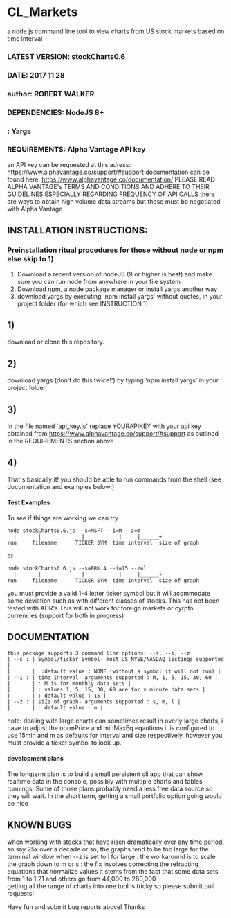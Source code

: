 # CL_Markets
a node js command line tool to view charts from US stock markets based on time interval

### LATEST VERSION: stockCharts0.6
### DATE: 2017 11 28
### author: ROBERT WALKER

### DEPENDENCIES: NodeJS 8+
###             : Yargs

### REQUIREMENTS: Alpha Vantage API key
an API key can be requested at this adress:  https://www.alphavantage.co/support/#support
documentation can be found here: https://www.alphavantage.co/documentation/
PLEASE READ ALPHA VANTAGE's TERMS AND CONDITIONS AND ADHERE TO THEIR GUIDELINES ESPECIALLY REGARDING 
FREQUENCY OF API CALLS
there are ways to obtain high volume data streams but these must be negotiated with Alpha Vantage


## INSTALLATION INSTRUCTIONS:
### Preinstallation ritual procedures for those without node or npm else skip to 1)

1) Download a recent version of nodeJS (9 or higher is best) and make sure you can run 
   node from anywhere in your file system
2) Download npm, a node package manager or install yargs another way
3) download yargs by executing 'npm install yargs' without quotes, in your project folder (for which see INSTRUCTION 1) 

## 1) 
download or clone this repository. 

## 2)
download yargs (don't do this twice!') by typing 'npm install yargs' in your project folder

## 3) 
In the file named 'api_key.js' replace YOURAPIKEY with your api key obtained from https://www.alphavantage.co/support/#support
as outlined in the REQUIREMENTS section above

## 4)
That's basically it!
you should be able to run commands from the shell (see documentation and examples below:)

#### Test Examples
To see if things are working we can try

```
node stockCharts0.6.js --s=MSFT --i=M --z=m
  |       |             |           |     |______+
run     filename      TICKER SYM  time interval  size of graph
```

or 

```
node stockCharts0.6.js --s=BRK.A --i=15 --z=l
  |       |             |           |     |______+
run     filename      TICKER SYM  time interval  size of graph
```
you must provide a valid 1-4 letter ticker symbol but it will acommodate some deviation such as with different classes of stocks.
This has not been tested with ADR's 
This will not work for foreign markets or cyrpto currencies
(support for both in progress)

## DOCUMENTATION

```
this package supports 3 command line options: --s, --i, --z
| --s : | Symbol/ticker Symbol- most US NYSE/NASDAQ listings supported |
|       |  :default value : NONE (without a symbol it will not run) |
| --i : | time Interval- arguments supported : M, 1, 5, 15, 30, 60 |
|       | : M is for monthly data sets |
|       | : values 1, 5, 15, 30, 60 are for v minute data sets |
|       | : default value : 15 |
| --z : | siZe of graph- arguments supported : s, m, l |
|       | : default value : m |
```

note:  dealing with large charts can sometimes result in overly large charts, i have to adjust the normPrice and minMaxEq eqautions 
it is configured to use 15min and m as defaults for interval and size respectively, however you must provide a ticker symbol to look up. 

#### development plans
The longterm plan is to build a small persistent cli app that can show realtime data in the console, possibly with multiple charts and tables runnings. Some of those plans probably need a less free data source so they will wait.
In the short term, getting a small portfolio option going would be nice

## KNOWN BUGS 
when working with stocks that have risen dramatically over any time period, so say 25x over a decade or so, the graphs tend to be too large for the terminal window when --z is set to l for large 
  : the workaround is to scale the graph down to m or s 
  : the fix involves correcting the refracting equations that normalize values 
it stems from the fact that some data sets from 1 to 1.21 and others go from 44,000 to 280,000  
getting all the range of charts into one tool is tricky so please submit pull requests!

Have fun and submit bug reports above!
Thanks
